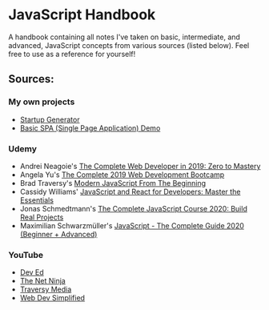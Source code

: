 # JavaScript Handbook

A handbook containing all notes I've taken on basic, intermediate, and advanced, JavaScript concepts from various sources (listed below). Feel free to use as a reference for yourself!

## Sources:

### My own projects

- [Startup Generator](https://github.com/andrews1022/javascript-handbook/tree/master/projects/my-projects/start-up-generator)
- [Basic SPA (Single Page Application) Demo](https://github.com/andrews1022/javascript-handbook/tree/master/projects/basic-spa-demo)

### Udemy

- Andrei Neagoie's [The Complete Web Developer in 2019: Zero to Mastery](https://www.udemy.com/the-complete-web-developer-zero-to-mastery/)
- Angela Yu's [The Complete 2019 Web Development Bootcamp](https://www.udemy.com/course/the-complete-web-development-bootcamp/)
- Brad Traversy's [Modern JavaScript From The Beginning](https://www.udemy.com/course/modern-javascript-from-the-beginning/)
- Cassidy Williams' [JavaScript and React for Developers: Master the Essentials](https://www.udemy.com/course/js-and-react-for-devs/)
- Jonas Schmedtmann's [The Complete JavaScript Course 2020: Build Real Projects](https://www.udemy.com/course/the-complete-javascript-course/)
- Maximilian Schwarzmüller's [JavaScript - The Complete Guide 2020 (Beginner + Advanced)](https://www.udemy.com/course/javascript-the-complete-guide-2020-beginner-advanced/)

### YouTube

- [Dev Ed](https://www.youtube.com/channel/UClb90NQQcskPUGDIXsQEz5Q)
- [The Net Ninja ](https://www.youtube.com/channel/UCW5YeuERMmlnqo4oq8vwUpg)
- [Traversy Media](https://www.youtube.com/channel/UC29ju8bIPH5as8OGnQzwJyA)
- [Web Dev Simplified](https://www.youtube.com/channel/UCFbNIlppjAuEX4znoulh0Cw)
